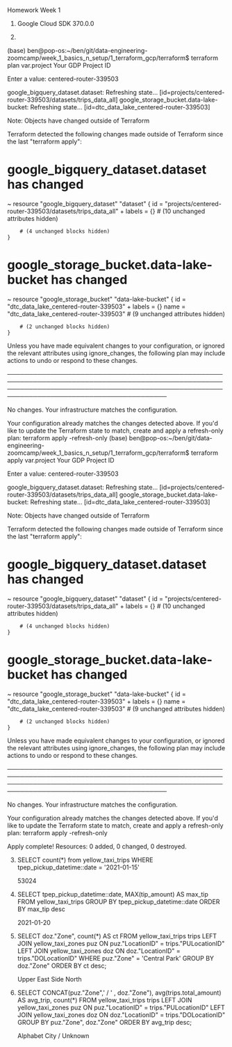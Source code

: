 Homework Week 1
1. Google Cloud SDK 370.0.0

2. 
(base) ben@pop-os:~/ben/git/data-engineering-zoomcamp/week_1_basics_n_setup/1_terraform_gcp/terraform$ terraform plan
var.project
  Your GDP Project ID

  Enter a value: centered-router-339503      

google_bigquery_dataset.dataset: Refreshing state... [id=projects/centered-router-339503/datasets/trips_data_all]
google_storage_bucket.data-lake-bucket: Refreshing state... [id=dtc_data_lake_centered-router-339503]

Note: Objects have changed outside of Terraform

Terraform detected the following changes made outside of Terraform since the last "terraform apply":

  # google_bigquery_dataset.dataset has changed
  ~ resource "google_bigquery_dataset" "dataset" {
        id                              = "projects/centered-router-339503/datasets/trips_data_all"
      + labels                          = {}
        # (10 unchanged attributes hidden)

        # (4 unchanged blocks hidden)
    }

  # google_storage_bucket.data-lake-bucket has changed
  ~ resource "google_storage_bucket" "data-lake-bucket" {
        id                          = "dtc_data_lake_centered-router-339503"
      + labels                      = {}
        name                        = "dtc_data_lake_centered-router-339503"
        # (9 unchanged attributes hidden)


        # (2 unchanged blocks hidden)
    }


Unless you have made equivalent changes to your configuration, or ignored the relevant attributes using ignore_changes, the following plan may include actions to undo or respond to these
changes.

───────────────────────────────────────────────────────────────────────────────────────────────────────────────────────────────────────────────────────────────────────────────────────────

No changes. Your infrastructure matches the configuration.

Your configuration already matches the changes detected above. If you'd like to update the Terraform state to match, create and apply a refresh-only plan:
  terraform apply -refresh-only
(base) ben@pop-os:~/ben/git/data-engineering-zoomcamp/week_1_basics_n_setup/1_terraform_gcp/terraform$ terraform apply
var.project
  Your GDP Project ID

  Enter a value: centered-router-339503

google_bigquery_dataset.dataset: Refreshing state... [id=projects/centered-router-339503/datasets/trips_data_all]
google_storage_bucket.data-lake-bucket: Refreshing state... [id=dtc_data_lake_centered-router-339503]

Note: Objects have changed outside of Terraform

Terraform detected the following changes made outside of Terraform since the last "terraform apply":

  # google_bigquery_dataset.dataset has changed
  ~ resource "google_bigquery_dataset" "dataset" {
        id                              = "projects/centered-router-339503/datasets/trips_data_all"
      + labels                          = {}
        # (10 unchanged attributes hidden)

        # (4 unchanged blocks hidden)
    }

  # google_storage_bucket.data-lake-bucket has changed
  ~ resource "google_storage_bucket" "data-lake-bucket" {
        id                          = "dtc_data_lake_centered-router-339503"
      + labels                      = {}
        name                        = "dtc_data_lake_centered-router-339503"
        # (9 unchanged attributes hidden)


        # (2 unchanged blocks hidden)
    }


Unless you have made equivalent changes to your configuration, or ignored the relevant attributes using ignore_changes, the following plan may include actions to undo or respond to these
changes.

───────────────────────────────────────────────────────────────────────────────────────────────────────────────────────────────────────────────────────────────────────────────────────────

No changes. Your infrastructure matches the configuration.

Your configuration already matches the changes detected above. If you'd like to update the Terraform state to match, create and apply a refresh-only plan:
  terraform apply -refresh-only

Apply complete! Resources: 0 added, 0 changed, 0 destroyed.

3. SELECT count(*) from yellow_taxi_trips WHERE tpep_pickup_datetime::date = '2021-01-15'
    
    53024

4. SELECT tpep_pickup_datetime::date, MAX(tip_amount) AS max_tip
   FROM yellow_taxi_trips
   GROUP BY tpep_pickup_datetime::date
   ORDER BY max_tip desc
    
    2021-01-20

5. SELECT doz."Zone", count(*) AS ct
   FROM yellow_taxi_trips trips
   LEFT JOIN yellow_taxi_zones puz ON puz."LocationID" = trips."PULocationID"
   LEFT JOIN yellow_taxi_zones doz ON doz."LocationID" = trips."DOLocationID"
   WHERE puz."Zone" = 'Central Park'
   GROUP BY doz."Zone"
   ORDER BY ct desc;
    
    Upper East Side North

6. SELECT CONCAT(puz."Zone",'  / ' , doz."Zone"), avg(trips.total_amount) AS avg_trip, count(*) 
   FROM yellow_taxi_trips trips
   LEFT JOIN yellow_taxi_zones puz ON puz."LocationID" = trips."PULocationID"
   LEFT JOIN yellow_taxi_zones doz ON doz."LocationID" = trips."DOLocationID"
   GROUP BY puz."Zone", doz."Zone"
   ORDER BY avg_trip desc;
    
    Alphabet City  / Unknown